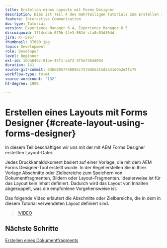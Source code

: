 ```yaml
---
title: Erstellen eines Layouts mit Forms Designer
description: Dies ist Teil 4 des mehrteiligen Tutorials zum Erstellen Ihres ersten Dokuments zur interaktiven Kommunikation für den Druckkanal. In diesem Teil beschäftigen wir uns mit der mit AEM Forms Designer erstellten Layout-Datei.
feature: Interactive Communication
doc-type: Tutorial
version: Experience Manager 6.4, Experience Manager 6.5
discoiquuid: 17f4cdbb-079b-4fe3-861d-cfa0c03d30dd
jira: KT-5957
thumbnail: 37890.jpg
topic: Development
role: Developer
level: Beginner
exl-id: 1bda648c-01be-44f1-aa73-3f5e7365d094
duration: 141
source-git-commit: 03b68057748892c757e0b5315d3a41d0a2e4fc79
workflow-type: tm+mt
source-wordcount: '132'
ht-degree: 100%

---
```


# Erstellen eines Layouts mit Forms Designer {#create-layout-using-forms-designer}

In diesem Teil beschäftigen wir uns mit der mit AEM Forms Designer erstellten Layout-Datei.

Jedes Druckkanaldokument basiert auf einer Vorlage, die mit dem AEM Forms Designer-Tool erstellt wurde. In der Regel erstellen Sie in Ihrer Vorlage Abschnitte oder Zielbereiche zum Speichern von Dokumentfragmenten, Bildern oder Layout-Fragmenten. Idealerweise ist für das Layout kein Inhalt definiert. Dadurch wird das Layout von Inhalten abgekoppelt, was die empfohlene Vorgehensweise ist.

Das folgende Video erläutert die Abschnitte oder Zielbereiche, die in dem in diesem Tutorial verwendeten Layout definiert sind.

>[!VIDEO](https://video.tv.adobe.com/v/37890?quality=12&learn=on)

## Nächste Schritte

[Erstellen eines Dokumentfragments](./create-document-fragment.md)
